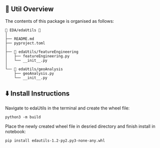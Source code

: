 <!-- STRUCTURE -->
<h2 id="Util-Structure"> 🌵 Util Overview</h2>

The contents of this package is organised as follows:

    📂 EDA/edaUtils 📍
    │
    ├── README.md
    ├── pyproject.toml
    │
    ├── 📂 edaUtils/featureEngineering
    │   ├── featureEngineering.py 
    │   └── __init__.py 
    │   
    └── 📂 edaUtils/geoAnalysis
        ├── geoAnalysis.py 
        └── __init__.py 
     
 

<h2 id="Install-Instructions"> ⬇️ Install Instructions</h2>

Navigate to edaUtils in the terminal and create the wheel file:

```console
python3 -m build
```

Place the newly created wheel file in desried directory and finish install in notebook:

```console
pip install edautils-1.2-py2.py3-none-any.whl
```
